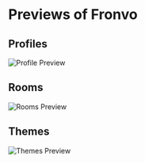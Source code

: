 # Previews of Fronvo

## Profiles

<img src='https://raw.githubusercontent.com/Fronvo/site/master/.github/assets/fronvo-profile-v4.png' alt='Profile Preview'>

## Rooms

<img src='https://raw.githubusercontent.com/Fronvo/site/master/.github/assets/fronvo-rooms-v4.png' alt='Rooms Preview'>

## Themes

<img src='https://raw.githubusercontent.com/Fronvo/site/master/.github/assets/fronvo-themes-v4.png' alt='Themes Preview'>
